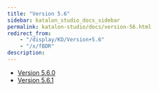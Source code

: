 ```yaml
---
title: "Version 5.6" 
sidebar: katalon_studio_docs_sidebar
permalink: katalon-studio/docs/version-56.html 
redirect_from:
    - "/display/KD/Version+5.6"
    - "/x/fBDR"
description: 
---
```

*   [Version 5.6.0](/display/KD/Version+5.6.0)
*   [Version 5.6.1](/display/KD/Version+5.6.1)
